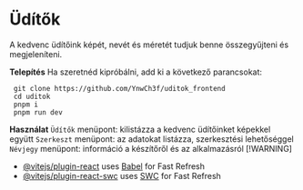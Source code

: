 # Üdítők

A kedvenc üdítőink képét, nevét és méretét tudjuk benne összegyűjteni és megjeleníteni.

**Telepítés**
Ha szeretnéd kipróbálni, add ki a következő parancsokat:

``` // szürke dobozban
 git clone https://github.com/YnwCh3f/uditok_frontend
 cd uditok
 pnpm i
 pnpm run dev
 ``` 
**Használat**
 `Üdítők` menüpont: kilistázza a kedvenc üdítőinket képekkel együtt
 `Szerkeszt` menüpont: az adatokat listázza, szerkesztési lehetőséggel
 `Névjegy` menüpont: információ a készítőről és az alkalmazásról
[!WARNING]

- [@vitejs/plugin-react](https://github.com/vitejs/vite-plugin-react/blob/main/packages/plugin-react/README.md) uses [Babel](https://babeljs.io/) for Fast Refresh
- [@vitejs/plugin-react-swc](https://github.com/vitejs/vite-plugin-react-swc) uses [SWC](https://swc.rs/) for Fast Refresh
